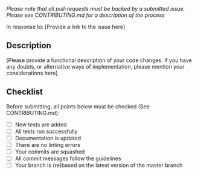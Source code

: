 _Please note that all pull-requests must be backed by a submitted issue. Please
see CONTRIBUTING.md for a description of the process_

In response to: [Provide a link to the issue here]

## Description
[Please provide a functional description of your code changes. If you have any
doubts, or alternative ways of implementation, please mention your
considerations here]

## Checklist
Before submitting, all points below must be checked (See CONTRIBUTING.md):
- [ ] New tests are added
- [ ] All tests run successfully
- [ ] Documentation is updated
- [ ] There are no linting errors
- [ ] Your commits are squashed
- [ ] All commit messages follow the guidelines
- [ ] Your branch is (re)based on the latest version of the master branch
